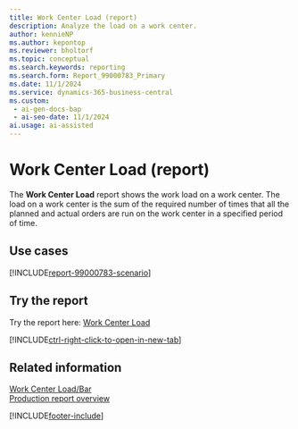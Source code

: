 ```yaml
---
title: Work Center Load (report)
description: Analyze the load on a work center.
author: kennieNP
ms.author: kepontop
ms.reviewer: bholtorf
ms.topic: conceptual
ms.search.keywords: reporting
ms.search.form: Report_99000783_Primary
ms.date: 11/1/2024
ms.service: dynamics-365-business-central
ms.custom:
 - ai-gen-docs-bap
 - ai-seo-date: 11/1/2024
ai.usage: ai-assisted
---
```


# Work Center Load (report)

The **Work Center Load** report shows the work load on a work center. The load on a work center is the sum of the required number of times that all the planned and actual orders are run on the work center in a specified period of time.

## Use cases

[!INCLUDE[report-99000783-scenario](../includes/report-99000783-scenario-include.md)]

<!-- 

Prompt

Below is a report in an ERP system. Provide 3-4 use cases for different personas working with production or manufacturing.

Format like this:    
  
As a <persona>, use the report to    
* use case 1  
* use case 2    

Do not capitalize the persona names. 

Do not start lines with "Use the data to"

## Report name
Work Center Load

## Report description
The *Work Center Load* report shows a list for the load on a work center. 
The load on a work center is the sum of the required number of times that all the planned and actual orders are run on the work center in a specified period

### What the report does

### Use cases
Analyze the load on a work center.

Please include your data sources and URLs

-->

## Try the report

Try the report here: [Work Center Load](https://businesscentral.dynamics.com?report=99000783)

[!INCLUDE[ctrl-right-click-to-open-in-new-tab](../includes/ctrl-right-click-to-open-in-new-tab.md)]

## Related information

[Work Center Load/Bar](report-99000785.md)  
[Production report overview](../production-reports.md)

[!INCLUDE[footer-include](../includes/footer-banner.md)]